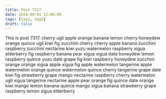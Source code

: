 ```yaml
---
title: Post 7317
date: 2024-09-01 12:00:00
tags: [tag1, tag2]
draft: false
---
```

This is post 7317.
cherry
ugli
apple
orange
banana
lemon
cherry
honeydew
orange
quince
ugli
kiwi
fig
zucchini
cherry
cherry
apple
banana
zucchini
raspberry
zucchini
nectarine
kiwi
yuzu
watermelon
raspberry
xigua
elderberry
fig
raspberry
banana
pear
xigua
xigua
date
honeydew
lemon
raspberry
quince
yuzu
date
grape
fig
kiwi
raspberry
honeydew
zucchini
orange
orange
xigua
apple
xigua
fig
apple
watermelon
tangerine
apple
watermelon
orange
quince
watermelon
quince
cherry
tangerine
grape
date
kiwi
fig
strawberry
grape
mango
nectarine
raspberry
cherry
watermelon
ugli
xigua
tangerine
nectarine
apple
pear
orange
fig
quince
date
orange
kiwi
mango
lemon
banana
quince
mango
xigua
banana
strawberry
grape
raspberry
lemon
xigua
elderberry
